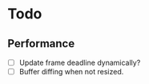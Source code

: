 # Todo

## Performance

- [ ] Update frame deadline dynamically?
- [ ] Buffer diffing when not resized.
